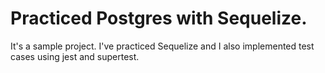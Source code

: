# Practiced Postgres with Sequelize.

It's a sample project. I've practiced Sequelize and I also implemented test cases using jest and supertest.

